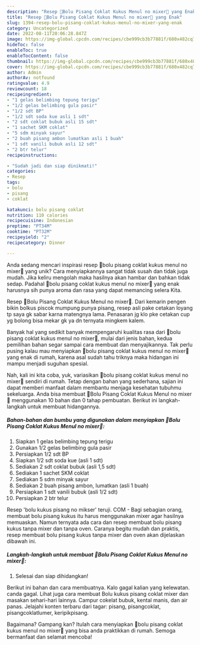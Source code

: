 ```yaml
---
description: "Resep 🍌Bolu Pisang Coklat Kukus Menul no mixer🍫 yang Enak"
title: "Resep 🍌Bolu Pisang Coklat Kukus Menul no mixer🍫 yang Enak"
slug: 1394-resep-bolu-pisang-coklat-kukus-menul-no-mixer-yang-enak
category: Uncategorized
date: 2022-08-11T20:06:28.847Z
image: https://img-global.cpcdn.com/recipes/cbe999cb3b77881f/680x482cq70/bolu-pisang-coklat-kukus-menul-no-mixer-foto-resep-utama.jpg
hideToc: false
enableToc: true
enableTocContent: false
thumbnail: https://img-global.cpcdn.com/recipes/cbe999cb3b77881f/680x482cq70/bolu-pisang-coklat-kukus-menul-no-mixer-foto-resep-utama.jpg
cover: https://img-global.cpcdn.com/recipes/cbe999cb3b77881f/680x482cq70/bolu-pisang-coklat-kukus-menul-no-mixer-foto-resep-utama.jpg
author: Admin
authorAv: notfound
ratingvalue: 4.9
reviewcount: 18
recipeingredient:
- "1 gelas belimbing tepung terigu"
- "1/2 gelas belimbing gula pasir"
- "1/2 sdt BP"
- "1/2 sdt soda kue asli 1 sdt"
- "2 sdt coklat bubuk asli 15 sdt"
- "1 sachet SKM coklat"
- "5 sdm minyak sayur"
- "2 buah pisang ambon lumatkan asli 1 buah"
- "1 sdt vanili bubuk asli 12 sdt"
- "2 btr telur"
recipeinstructions:

- "Sudah jadi dan siap dinikmati!"
categories:
- Resep
tags:
- bolu
- pisang
- coklat

katakunci: bolu pisang coklat 
nutrition: 110 calories
recipecuisine: Indonesian
preptime: "PT34M"
cooktime: "PT32M"
recipeyield: "2"
recipecategory: Dinner

---
```





Anda sedang mencari inspirasi resep 🍌bolu pisang coklat kukus menul no mixer🍫 yang unik? Cara menyiapkannya sangat tidak susah dan tidak juga mudah. Jika keliru mengolah maka hasilnya akan hambar dan bahkan tidak sedap. Padahal 🍌bolu pisang coklat kukus menul no mixer🍫 yang enak harusnya sih punya aroma dan rasa yang dapat memancing selera Kita.





Resep 🍌Bolu Pisang Coklat Kukus Menul no mixer🍫. Dari kemarin pengen bikin bolkus piscok mumpung punya pisang, resep asli pake cetakan loyang tp saya gk sabar karna matengnya lama. Penasaran jg klo pke cetakan cup yg bolong bisa mekar gk ya dn ternyata mingkem kalem.

Banyak hal yang sedikit banyak mempengaruhi kualitas rasa dari 🍌bolu pisang coklat kukus menul no mixer🍫, mulai dari jenis bahan, kedua pemilihan bahan segar sampai cara membuat dan menyajikannya. Tak perlu pusing kalau mau menyiapkan 🍌bolu pisang coklat kukus menul no mixer🍫 yang enak di rumah, karena asal sudah tahu triknya maka hidangan ini mampu menjadi suguhan spesial.






Nah, kali ini kita coba, yuk, variasikan 🍌bolu pisang coklat kukus menul no mixer🍫 sendiri di rumah. Tetap dengan bahan yang sederhana, sajian ini dapat memberi manfaat dalam membantu menjaga kesehatan tubuhmu sekeluarga. Anda bisa membuat 🍌Bolu Pisang Coklat Kukus Menul no mixer🍫 menggunakan 10 bahan dan 0 tahap pembuatan. Berikut ini langkah-langkah untuk membuat hidangannya.

<!--inarticleads1-->

##### Bahan-bahan dan bumbu yang digunakan dalam menyiapkan 🍌Bolu Pisang Coklat Kukus Menul no mixer🍫:

1. Siapkan 1 gelas belimbing tepung terigu
1. Gunakan 1/2 gelas belimbing gula pasir
1. Persiapkan 1/2 sdt BP
1. Siapkan 1/2 sdt soda kue (asli 1 sdt)
1. Sediakan 2 sdt coklat bubuk (asli 1,5 sdt)
1. Sediakan 1 sachet SKM coklat
1. Sediakan 5 sdm minyak sayur
1. Sediakan 2 buah pisang ambon, lumatkan (asli 1 buah)
1. Persiapkan 1 sdt vanili bubuk (asli 1/2 sdt)
1. Persiapkan 2 btr telur


Resep &#39;bolu kukus pisang no mikser&#39; teruji. COM - Bagi sebagian orang, membuat bolu pisang kukus itu harus menggunakan mixer agar hasilnya memuaskan. Namun ternyata ada cara dan resep membuat bolu pisang kukus tanpa mixer dan tanpa oven. Caranya begitu mudah dan praktis, resep membuat bolu pisang kukus tanpa mixer dan oven akan dijelaskan dibawah ini. 

<!--inarticleads2-->

##### Langkah-langkah untuk membuat 🍌Bolu Pisang Coklat Kukus Menul no mixer🍫:


1. Selesai dan siap dihidangkan!

Berikut ini bahan dan cara membuatnya. Kalo gagal kalian yang kelewatan. canda gagal. Lihat juga cara membuat Bolu kukus pisang coklat mixer dan masakan sehari-hari lainnya. Campur cokelat bubuk, kental manis, dan air panas. Jelajahi konten terbaru dari tagar: pisang, pisangcoklat, pisangcoklatlumer, keripikpisang. 

Bagaimana? Gampang kan? Itulah cara menyiapkan 🍌bolu pisang coklat kukus menul no mixer🍫 yang bisa anda praktikkan di rumah. Semoga bermanfaat dan selamat mencoba!
